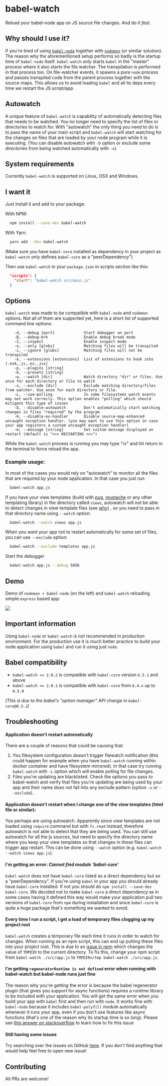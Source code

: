 # babel-watch

Reload your babel-node app on JS source file changes. And do it *fast*.

## Why should I use it?

If you're tired of using [`babel-node`](https://github.com/babel/babel/tree/master/packages/babel-cli) together with [`nodemon`](https://github.com/remy/nodemon) (or similar solution). The reason why the aforementioned setup performs so badly is the startup time of `babel-node` itself. `babel-watch` only starts `babel` in the "master" process where it also starts the file watcher. The transpilation is performed in that process too. On file-watcher events, it spawns a pure `node` process and passes transpiled code from the parent process together with the source maps. This allows us to avoid loading `babel` and all its deps every time we restart the JS script/app.

## Autowatch

A unique feature of `babel-watch` is capability of automatically detecting files that needs to be watched. You no longer need to specify the list of files or directories to watch for. With "autowatch" the only thing you need to do is to pass the name of your main script and `babel-watch` will start watching for the changes on files that are loaded by your node program while it is executing. (You can disable autowatch with `-D` option or exclude some directories from being watched automatically with `-x`).

## System requirements

Currently `babel-watch` is supported on Linux, OSX and Windows.

## I want it

Just install it and add to your package:

With NPM:
```bash
  npm install --save-dev babel-watch
```

With Yarn:
```bash
  yarn add --dev babel-watch
```

(Make sure you have `babel-core` installed as dependency in your project as `babel-watch` only defines `babel-core` as a "peerDependency")

Then use `babel-watch` in your `package.json` in scripts section like this:
```json
  "scripts": {
    "start": "babel-watch src/main.js"
  }
```

## Options

`babel-watch` was made to be compatible with `babel-node` and `nodemon` options. Not all of them are supported yet, here is a short list of supported command line options:

```
    -d, --debug [port]             Start debugger on port
    -B, --debug-brk                Enable debug break mode
    -I, --inspect                  Enable inspect mode
    -o, --only [globs]             Matching files will be transpiled
    -i, --ignore [globs]           Matching files will not be transpiled
    -e, --extensions [extensions]  List of extensions to hook into [.es6,.js,.es,.jsx]
    -p, --plugins [string]
    -b, --presets [string]
    -w, --watch [dir]              Watch directory "dir" or files. Use once for each directory or file to watch
    -x, --exclude [dir]            Exclude matching directory/files from watcher. Use once for each directory or file.
    -L, --use-polling              In some filesystems watch events may not work correcly. This option enables "polling" which should mitigate this type of issues
    -D, --disable-autowatch        Don't automatically start watching changes in files "required" by the program
    -H, --disable-ex-handler       Disable source-map-enhanced uncaught exception handler. (you may want to use this option in case your app registers a custom uncaught exception handler)
    -m, --message [string]         Set custom message displayed on restart (default is ">>> RESTARTING <<<")
```

While the `babel-watch` process is running you may type "rs" and hit return in the terminal to force reload the app.

### Example usage:

In most of the cases you would rely on "autowatch" to monitor all the files that are required by your node application. In that case you just run:

```bash
  babel-watch app.js
```

If you have your view templates (build with [pug](https://github.com/pugjs/pug), [mustache](https://github.com/janl/mustache.js) or any other templating library) in the directory called `views`, autowatch will not be able to detect changes in view template files (see [why](#user-content-application-doesnt-restart-when-i-change-one-of-the-view-templates-html-file-or-similar)) , so you need to pass in that directory name using `--watch` option:

```bash
  babel-watch --watch views app.js
```

When you want your app not to restart automatically for some set of files, you can use `--exclude` option:

```bash
  babel-watch --exclude templates app.js
```

Start the debugger

```bash
  babel-watch app.js --debug 5858
```

## Demo

Demo of `nodemon + babel-node` (on the left) and `babel-watch` reloading simple `express` based app:

![](https://raw.githubusercontent.com/kmagiera/babel-watch/master/docs/demo.gif)

## Important information

Using `babel-node` or `babel-watch` is not recommended in production environment. For the production use it is much better practice to build your node application using `babel` and run it using just `node`.

## Babel compatibility

 * `babel-watch >= 2.0.2` is compatible with `babel-core` version `6.5.1` and above
 * `babel-watch <= 2.0.1` is compatible with `babel-core` from `6.4.x` up to `6.5.0`

*(This is due to the babel's "option manager" API change in `babel-core@6.5.1`)*

## Troubleshooting

#### Application doesn't restart automatically

There are a couple of reasons that could be causing that:

1. You filesystem configuration doesn't trigger filewatch notification (this could happen for example when you have `babel-watch` running within docker container and have filesystem mirrored). In that case try running `babel-watch` with `-L` option which will enable polling for file changes.
2. Files you're updating are blacklisted. Check the options you pass to babel-watch and verify that files you're updating are being used by your app and their name does not fall into any exclude pattern (option `-x` or `--exclude`).


#### Application doesn't restart when I change one of the view templates (html file or similar):

You perhaps are using autowatch. Apparently since view templates are not loaded using `require` command but with `fs.read` instead, therefore autowatch is not able to detect that they are being used. You can still use autowatch for all the js sources, but need to specify the directory name where you keep your view templates so that changes in these files can trigger app restart. This can be done using `--watch` option (e.g. `babel-watch --watch views app.js`).

#### I'm getting an error: *Cannot find module 'babel-core'*

`babel-watch` does not have `babel-core` listed as a direct dependency but as a "peerDependency". If you're using `babel` in your app you should already have `babel-core` installed. If not you should do `npm install --save-dev babel-core`. We decided not to make `babel-core` a direct dependency as in some cases having it defined this way would make your application pull two versions of `babel-core` from `npm` during installation and since `babel-core` is quite a huge package that's something we wanted to avoid.

#### Every time I run a script, I get a load of temporary files clogging up my project root

`babel-watch` creates a temporary file each time it runs in order to watch for changes. When running as an npm script, this can end up putting these files into your project root. This is due to an [issue in npm](https://github.com/npm/npm/issues/4531) which changes the value of `TMPDIR` to the current directory. To fix this, change your npm script from `babel-watch ./src/app.js` to `TMPDIR=/tmp babel-watch ./src/app.js`.

#### I'm getting `regeneratorRuntime is not defined` error when running with babel-watch but babel-node runs just fine

The reason why you're getting the error is because the babel regenerator plugin (that gives you support for async functions) requires a runtime library to be included with your application. You will get the same error when you build your app with `babel` first and then run with `node`. It works fine with `babel-node` because it includes `babel-polyfill` module automatically whenever it runs your app, even if you don't use features like async functions (that's one of the reason why its startup time is so long). Please see [this answer on stackoverflow](http://stackoverflow.com/a/36821986/1665044) to learn how to fix this issue


#### Still having some issues

Try searching over the issues on GitHub [here](https://github.com/kmagiera/babel-watch/issues). If you don't find anything that would help feel free to open new issue!


## Contributing

All PRs are welcome!
